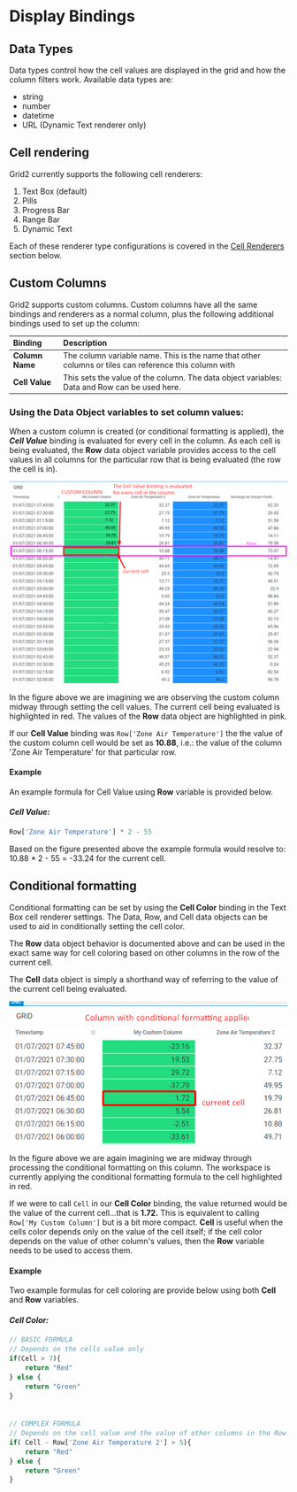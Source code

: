 # Display Bindings

## Data Types

Data types control how the cell values are displayed in the grid and how the column filters work. Available data types are:

* string
* number
* datetime
* URL \(Dynamic Text renderer only\)

## Cell rendering

Grid2 currently supports the following cell renderers:

1. Text Box \(default\)
2. Pills
3. Progress Bar
4. Range Bar
5. Dynamic Text

Each of these renderer type configurations is covered in the [Cell Renderers](./#cell-renderers) section below.

## Custom Columns

Grid2 supports custom columns. Custom columns have all the same bindings and renderers as a normal column, plus the following additional bindings used to set up the column:

| Binding | Description |
| :--- | :--- |
| **Column Name** | The column variable name. This is the name that other columns or tiles can reference this column with |
| **Cell Value** | This sets the value of the column. The data object variables: Data and Row can be used here. |

### Using the Data Object variables to set column values:

When a custom column is created \(or conditional formatting is applied\), the _**Cell Value**_ binding is evaluated for every cell in the column. As each cell is being evaluated, the **Row** data object variable provides access to the cell values in all columns for the particular row that is being evaluated \(the row the cell is in\).

![Example of how the custom column cell values are set](../../.gitbook/assets/custom_column.png)

In the figure above we are imagining we are observing the custom column midway through setting the cell values. The current cell being evaluated is highlighted in red. The values of the **Row** data object are highlighted in pink.

If our **Cell Value** binding was `Row['Zone Air Temperature']` the the value of the custom column cell would be set as **10.88**, i.e.: the value of the column 'Zone Air Temperature' for that particular row.

#### Example

An example formula for Cell Value using **Row** variable is provided below.

####  _Cell Value:_

```javascript
Row['Zone Air Temperature'] * 2 - 55 
```

Based on the figure presented above the example formula would resolve to:  10.88 \* 2 - 55 =  -33.24 for the current cell.

## Conditional formatting

Conditional formatting can be set by using the **Cell Color** binding in the Text Box cell renderer settings. The Data, Row, and Cell data objects can be used to aid in conditionally setting the cell color.

The **Row** data object behavior is documented above and can be used in the exact same way for cell coloring based on other columns in the row of the current cell.

The **Cell** data object is simply a shorthand way of referring to the value of the current cell being evaluated.

![](../../.gitbook/assets/conditonal_formatting.png)

In the figure above we are again imagining we are midway through processing the conditional formatting on this column. The workspace is currently applying the conditional formatting formula to the cell highlighted in red.

If we were to call `Cell` in our **Cell Color** binding, the value returned would be the value of the current cell...that is **1.72.** This is equivalent to calling `Row['My Custom Column']` but is a bit more compact. **Cell** is useful when the cells color depends only on the value of the cell itself; if the cell color depends on the value of other column's values, then the **Row** variable needs to be used to access them.

#### Example

Two example formulas for cell coloring are provide below using both **Cell** and **Row** variables.

####  _Cell Color:_

```javascript
// BASIC FORMULA
// Depends on the cells value only
if(Cell > 7){
    return "Red"
} else {
    return "Green"
}


// COMPLEX FORMULA
// Depends on the cell value and the value of other columns in the Row
if( Cell - Row['Zone Air Temperature 2'] > 5){
    return "Red"
} else {
    return "Green"
}
```

